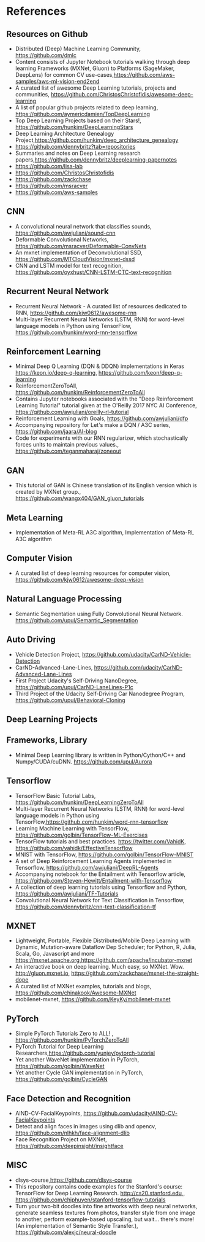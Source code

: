 # References 

## Resources on Github
+ Distributed (Deep) Machine Learning Community, https://github.com/dmlc
+ Content consists of Jupyter Notebook tutorials walking through deep learning Frameworks (MXNet, Gluon) to Platforms (SageMaker, DeepLens) for common CV use-cases,https://github.com/aws-samples/aws-ml-vision-end2end
+ A curated list of awesome Deep Learning tutorials, projects and communities, https://github.com/ChristosChristofidis/awesome-deep-learning
+ A list of popular github projects related to deep learning, https://github.com/aymericdamien/TopDeepLearning
+ Top Deep Learning Projects based on their Stars!, https://github.com/hunkim/DeepLearningStars
+ Deep Learning Architecture Genealogy Project,https://github.com/hunkim/deep_architecture_genealogy
+ https://github.com/dennybritz?tab=repositories
+ Summaries and notes on Deep Learning research papers,https://github.com/dennybritz/deeplearning-papernotes
+ https://github.com/lisa-lab
+ https://github.com/ChristosChristofidis
+ https://github.com/zackchase
+ https://github.com/msracver
+ https://github.com/aws-samples

## CNN
+ A convolutional neural network that classifies sounds, https://github.com/awjuliani/sound-cnn
+ Deformable Convolutional Networks, https://github.com/msracver/Deformable-ConvNets
+ An mxnet implementation of Deconvolutional SSD, https://github.com/MTCloudVision/mxnet-dssd
+ CNN and LSTM model for text recognition, https://github.com/oyxhust/CNN-LSTM-CTC-text-recognition


## Recurrent Neural Network
+ Recurrent Neural Network - A curated list of resources dedicated to RNN, https://github.com/kjw0612/awesome-rnn
+ Multi-layer Recurrent Neural Networks (LSTM, RNN) for word-level language models in Python using TensorFlow, https://github.com/hunkim/word-rnn-tensorflow

## Reinforcement Learning
+ Minimal Deep Q Learning (DQN & DDQN) implementations in Keras https://keon.io/deep-q-learning, https://github.com/keon/deep-q-learning
+ ReinforcementZeroToAll, https://github.com/hunkim/ReinforcementZeroToAll
+ Contains Jupyter notebooks associated with the "Deep Reinforcement Learning Tutorial" tutorial given at the O'Reilly 2017 NYC AI Conference, https://github.com/awjuliani/oreilly-rl-tutorial
+ Reinforcement Learning with Goals, https://github.com/awjuliani/dfp
+ Accompanying repository for Let's make a DQN / A3C series, https://github.com/jaara/AI-blog
+ Code for experiments with our RNN regularizer, which stochastically forces units to maintain previous values., https://github.com/teganmaharaj/zoneout

## GAN
+ This tutorial of GAN is Chinese translation of its English version which is created by MXNet group., https://github.com/wangx404/GAN_gluon_tutorials


## Meta Learning
+ Implementation of Meta-RL A3C algorithm, Implementation of Meta-RL A3C algorithm



## Computer Vision
+ A curated list of deep learning resources for computer vision, https://github.com/kjw0612/awesome-deep-vision

## Natural Language Processing
+ Semantic Segmentation using Fully Convolutional Neural Network. https://github.com/upul/Semantic_Segmentation

## Auto Driving
+ Vehicle Detection Project, https://github.com/udacity/CarND-Vehicle-Detection
+ CarND-Advanced-Lane-Lines, https://github.com/udacity/CarND-Advanced-Lane-Lines
+ First Project Udacity's Self-Driving NanoDegree, https://github.com/upul/CarND-LaneLines-P1c
+ Third Project of the Udacity Self-Driving Car Nanodegree Program, https://github.com/upul/Behavioral-Cloning

## Deep Learning Projects


## Frameworks, Library
+ Minimal Deep Learning library is written in Python/Cython/C++ and Numpy/CUDA/cuDNN. https://github.com/upul/Aurora

## Tensorflow
+ TensorFlow Basic Tutorial Labs, https://github.com/hunkim/DeepLearningZeroToAll
+ Multi-layer Recurrent Neural Networks (LSTM, RNN) for word-level language models in Python using TensorFlow,https://github.com/hunkim/word-rnn-tensorflow
+ Learning Machine Learning with TensorFlow, https://github.com/golbin/TensorFlow-ML-Exercises
+ TensorFlow tutorials and best practices. https://twitter.com/VahidK, https://github.com/vahidk/EffectiveTensorflow
+ MNIST with TensorFlow, https://github.com/golbin/TensorFlow-MNIST
+ A set of Deep Reinforcement Learning Agents implemented in Tensorflow, https://github.com/awjuliani/DeepRL-Agents
+ Accompanying notebook for the Entailment with Tensorflow article, https://github.com/Steven-Hewitt/Entailment-with-Tensorflow
+ A collection of deep learning tutorials using Tensorflow and Python, https://github.com/awjuliani/TF-Tutorials
+ Convolutional Neural Network for Text Classification in Tensorflow, https://github.com/dennybritz/cnn-text-classification-tf


## MXNET
+ Lightweight, Portable, Flexible Distributed/Mobile Deep Learning with Dynamic, Mutation-aware Dataflow Dep Scheduler; for Python, R, Julia, Scala, Go, Javascript and more https://mxnet.apache.org,https://github.com/apache/incubator-mxnet
+ An interactive book on deep learning. Much easy, so MXNet. Wow. http://gluon.mxnet.io, https://github.com/zackchase/mxnet-the-straight-dope
+ A curated list of MXNet examples, tutorials and blogs, https://github.com/chinakook/Awesome-MXNet
+ mobilenet-mxnet, https://github.com/KeyKy/mobilenet-mxnet


## PyTorch
+ Simple PyTorch Tutorials Zero to ALL! , https://github.com/hunkim/PyTorchZeroToAll
+ PyTorch Tutorial for Deep Learning Researchers,https://github.com/yunjey/pytorch-tutorial
+ Yet another WaveNet implementation in PyTorch, https://github.com/golbin/WaveNet
+ Yet another Cycle GAN implementation in PyTorch, https://github.com/golbin/CycleGAN

## Face Detection and Recognition 
+ AIND-CV-FacialKeypoints, https://github.com/udacity/AIND-CV-FacialKeypoints
+ Detect and align faces in images using dlib and opencv, https://github.com/nlhkh/face-alignment-dlib
+ Face Recognition Project on MXNet, https://github.com/deepinsight/insightface

## MISC
+ dlsys-course,https://github.com/dlsys-course
+ This repository contains code examples for the Stanford's course: TensorFlow for Deep Learning Research. http://cs20.stanford.edu,, https://github.com/chiphuyen/stanford-tensorflow-tutorials
+ Turn your two-bit doodles into fine artworks with deep neural networks, generate seamless textures from photos, transfer style from one image to another, perform example-based upscaling, but wait... there's more! (An implementation of Semantic Style Transfer.), https://github.com/alexjc/neural-doodle

